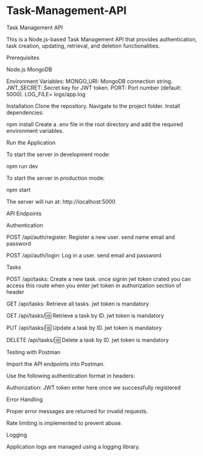 # Task-Management-API

Task Management API

This is a Node.js-based Task Management API that provides authentication, task creation, updating, retrieval, and deletion functionalities.

Prerequisites

Node.js
MongoDB 

Environment Variables:
MONGO_URI: MongoDB connection string.
JWT_SECRET: Secret key for JWT token.
PORT: Port number (default: 5000).
LOG_FILE= logs/app.log

Installation
Clone the repository.
Navigate to the project folder.
Install dependencies:

npm install
Create a .env file in the root directory and add the required environment variables.

Run the Application

To start the server in development mode:

npm run dev

To start the server in production mode:

npm start

The server will run at: http://localhost:5000

API Endpoints

Authentication

POST /api/auth/register: Register a new user.  send name email and password

POST /api/auth/login: Log in a user. send email and password 

Tasks

POST /api/tasks: Create a new task.  once signin jwt token crated you can access this route when you enter jwt token in authorization section of header

GET /api/tasks: Retrieve all tasks. jwt token is mandatory

GET /api/tasks/:id: Retrieve a task by ID.  jwt token is mandatory

PUT /api/tasks/:id: Update a task by ID.  jwt token is mandatory

DELETE /api/tasks/:id: Delete a task by ID.  jwt token is mandatory

Testing with Postman

Import the API endpoints into Postman.

Use the following authentication format in headers:

Authorization: JWT token enter here once we successfully registered 

Error Handling

Proper error messages are returned for invalid requests.

Rate limiting is implemented to prevent abuse.

Logging

Application logs are managed using a logging library.
